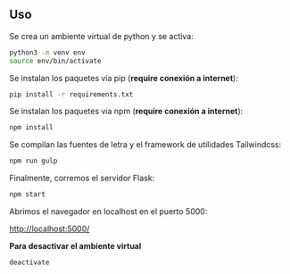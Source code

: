 ## Uso

Se crea un ambiente virtual de python y se activa:

```bash
python3 -m venv env
source env/bin/activate
```

Se instalan los paquetes via pip (**require conexión a internet**):

```bash
pip install -r requirements.txt
```

Se instalan los paquetes via npm (**require conexión a internet**):

```bash
npm install
```

Se compilan las fuentes de letra y el framework de utilidades Tailwindcss:

```bash
npm run gulp
```

Finalmente, corremos el servidor Flask:

```bash
npm start
```

Abrimos el navegador en localhost en el puerto 5000:

[http://localhost:5000/](http://localhost:5000/)

**Para desactivar el ambiente virtual**
```bash
deactivate
```